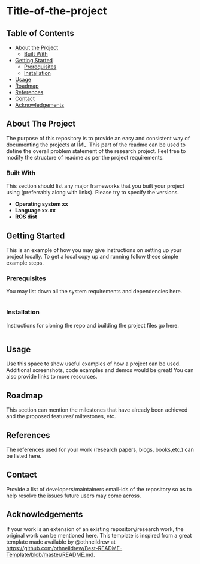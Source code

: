 # Title-of-the-project

<!-- TABLE OF CONTENTS -->
## Table of Contents

* [About the Project](#about-the-project)
  * [Built With](#built-with)
* [Getting Started](#getting-started)
  * [Prerequisites](#prerequisites)
  * [Installation](#installation)
* [Usage](#usage)
* [Roadmap](#roadmap)
* [References](#references)
* [Contact](#contact)
* [Acknowledgements](#acknowledgements)

## About The Project

The purpose of this repository is to provide an easy and consistent way of documenting the projects at IML. This part of the readme can be used to define the overall problem statement of the research project. Feel free to modify the structure of readme as per the project requirements. 

### Built With
This section should list any major frameworks that you built your project using (preferrably along with links). Please try to specify the versions.

- **Operating system xx**
- **Language xx.xx**
- **ROS dist** 

## Getting Started

This is an example of how you may give instructions on setting up your project locally.
To get a local copy up and running follow these simple example steps.

### Prerequisites

You may list down all the system requirements and dependencies here. 

```
```

### Installation

Instructions for cloning the repo and building the project files go here. 

```
```

## Usage

Use this space to show useful examples of how a project can be used. Additional screenshots, code examples and demos would be great! You can also provide links to more resources. 

## Roadmap

This section can mention the milestones that have already been achieved and the proposed features/ miltestones, etc. 

## References 

The references used for your work (research papers, blogs, books,etc.) can be listed here. 

## Contact 

Provide a list of developers/maintainers email-ids of the repository so as to help resolve the issues future users may come across.


## Acknowledgements

If your work is an extension of an existing repository/research work, the original work can be mentioned here. 
This template is inspired from a great template made available by @othneildrew at https://github.com/othneildrew/Best-README-Template/blob/master/README.md. 
